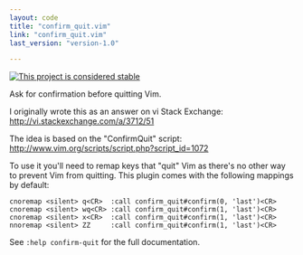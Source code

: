```yaml
---
layout: code
title: "confirm_quit.vim"
link: "confirm_quit.vim"
last_version: "version-1.0"

---
```


[![This project is considered stable](https://img.shields.io/badge/Status-stable-green.svg)](https://arp242.net/status/stable)

Ask for confirmation before quitting Vim.

I originally wrote this as an answer on vi Stack Exchange:
http://vi.stackexchange.com/a/3712/51

The idea is based on the "ConfirmQuit" script:
http://www.vim.org/scripts/script.php?script_id=1072

To use it you'll need to remap keys that "quit" Vim as there's no other way to
prevent Vim from quitting. This plugin comes with the following mappings by
default:

    cnoremap <silent> q<CR>  :call confirm_quit#confirm(0, 'last')<CR>
    cnoremap <silent> wq<CR> :call confirm_quit#confirm(1, 'last')<CR>
    cnoremap <silent> x<CR>  :call confirm_quit#confirm(1, 'last')<CR>
    nnoremap <silent> ZZ     :call confirm_quit#confirm(1, 'last')<CR>

See `:help confirm-quit` for the full documentation.

